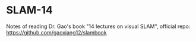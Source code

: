 # SLAM-14
Notes of reading Dr. Gao's book "14 lectures on visual SLAM", official repo: https://github.com/gaoxiang12/slambook
